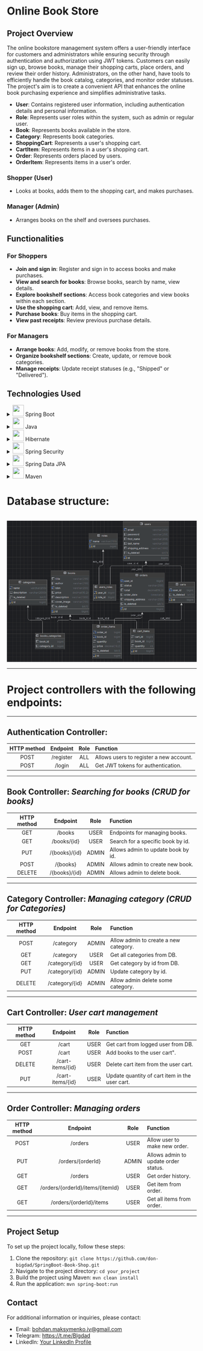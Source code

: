 # Online Book Store

## Project Overview

The online bookstore management system offers a user-friendly interface for customers and administrators while ensuring security through authentication and authorization using JWT tokens. Customers can easily sign up, browse books, manage their shopping carts, place orders, and review their order history. Administrators, on the other hand, have tools to efficiently handle the book catalog, categories, and monitor order statuses. The project's aim is to create a convenient API that enhances the online book purchasing experience and simplifies administrative tasks.

- **User**: Contains registered user information, including authentication details and personal information.
- **Role**: Represents user roles within the system, such as admin or regular user.
- **Book**: Represents books available in the store.
- **Category**: Represents book categories.
- **ShoppingCart**: Represents a user's shopping cart.
- **CartItem**: Represents items in a user's shopping cart.
- **Order**: Represents orders placed by users.
- **OrderItem**: Represents items in a user's order.

### Shopper (User)
- Looks at books, adds them to the shopping cart, and makes purchases.

### Manager (Admin)
- Arranges books on the shelf and oversees purchases.

## Functionalities

### For Shoppers
- **Join and sign in**: Register and sign in to access books and make purchases.
- **View and search for books**: Browse books, search by name, view details.
- **Explore bookshelf sections**: Access book categories and view books within each section.
- **Use the shopping cart**: Add, view, and remove items.
- **Purchase books**: Buy items in the shopping cart.
- **View past receipts**: Review previous purchase details.

### For Managers
- **Arrange books**: Add, modify, or remove books from the store.
- **Organize bookshelf sections**: Create, update, or remove book categories.
- **Manage receipts**: Update receipt statuses (e.g., "Shipped" or "Delivered").

## Technologies Used
<details>
  <summary><img src="https://trellat.es/wp-content/uploads/spring-boot-logo-300x300.png" height="30" width="30"/> Spring Boot</summary>

`In this project, I used Spring Boot as the main framework for building the application.`
</details>

<details>
  <summary><img src="https://th.bing.com/th/id/R.de96e7f7a17f2057614a627531a45ef4?rik=6M2yfVh4aSx5wA&pid=ImgRaw&r=0" height="30" width="30"/> Java</summary>

`In my project, I choose Java as the main programming language.`
</details>

<details>
  <summary><img src="https://www.vectorlogo.zone/logos/hibernate/hibernate-ar21.png" height="30" width="30"/> Hibernate</summary>

`I utilized Hibernate as the ORM (Object-Relational Mapping) framework.`
</details>

<details>
  <summary><img src="https://encrypted-tbn0.gstatic.com/images?q=tbn:ANd9GcQwsq-7f5BWyog4cdeT1sQaYLVzhJ0o37Up8TjHvVU08WUgfyyMMRMHTVwJ5XReSjyhZa0&usqp=CAU" height="30" width="30"/> Spring Security</summary>

`I implemented with Spring Security to manage authentication and authorization.`
</details>

<details>
  <summary><img src="https://velog.velcdn.com/images/knavoid/post/a7f881b0-6a0c-4866-8b12-fffe9b3f37e0/image.png" height="30" width="30"/> Spring Data JPA</summary>

`In this project, I used Spring Data JPA for simplified data access and manipulation.`
</details>

<details>
  <summary><img src="https://th.bing.com/th/id/OIP.RJMiOW4RJ3d1o01vXnqEPAHaFj?rs=1&pid=ImgDetMain" height="30" width="30"/> Maven</summary>

`I relied on Maven for project management and build automation.`
</details>

# Database structure:
\
![scheme](structure/db_schema.png)

---

# Project controllers with the following endpoints:


---

## **Authentication Controller:**

| **HTTP method** | **Endpoint**  | **Role** | **Function** |
|:----------------:|:--------------:|:--------:|:-------------|
| POST | /register | ALL | Allows users to register a new account. |
| POST | /login | ALL | Get JWT tokens for authentication. |

---

## **Book Controller:** _Searching for books (CRUD for books)_

| **HTTP method** | **Endpoint**  | **Role** | **Function**                       |
|:---------------:|:-------------:|:--------:|:-----------------------------------|
|       GET       |    /books     |   USER   | Endpoints for managing books.      |
|       GET       |  /books/{id}  |   USER   | Search for a specific book by id.  |
|       PUT       | /{books}/{id} |  ADMIN   | Allows admin to update book by id. |
|      POST       |   /{books}    |  ADMIN   | Allows admin to create new book.   |
|     DELETE      | /{books}/{id} |  ADMIN   | Allows admin to delete book.       |

---

## **Category Controller:** _Managing category (CRUD for Categories)_

| **HTTP method** |   **Endpoint**    | **Role** | **Function**                          |
|:--------------:|:-----------------:|:--------:|:--------------------------------------|
|      POST      |     /category     |  ADMIN   | Allow admin to create a new category. |
|       GET      |     /category     |   USER   | Get all categories from DB.           |
|       GET      |  /category/{id}   |   USER   | Get category by id from DB.           |
|       PUT      |  /category/{id}   |  ADMIN   | Update category by id.                |
|    DELETE      |  /category/{id}   |  ADMIN   | Allow admin delete some category.     |

---

## **Cart Controller:** _User cart management_

| **HTTP method** |    **Endpoint**     | **Role** | **Function**                                   |
|:---------------:|:-------------------:|:--------:|:-----------------------------------------------|
|       GET       |        /cart        |   USER   | Get cart from logged user from DB.             |
|      POST       |        /cart        |   USER   | Add books to the user cart".                   |
|     DELETE      |  /cart-items/{id}   |   USER   | Delete cart item from the user cart.           |
|       PUT       |  /cart-items/{id}   |   USER   | Update quantity of cart item in the user cart. |

---

## **Order Controller:** _Managing orders_

| **HTTP method** |           **Endpoint**           | **Role** | **Function**                         |
|:--------------:|:--------------------------------:|:--------:|:-------------------------------------|
|      POST      |             /orders              |   USER   | Allow user to make new order.        |
|       PUT      |        /orders/{orderId}         |  ADMIN   | Allows admin to update order status. |
|       GET      |             /orders              |   USER   | Get order history.                   |
|       GET      | /orders/{orderId}/items/{itemId} |   USER   | Get item from order.                 |
|       GET      |     /orders/{orderId}/items      |   USER   | Get all items from order.            |

---

## Project Setup

To set up the project locally, follow these steps:
1. Clone the repository: `git clone https://github.com/don-bigdad/SpringBoot-Book-Shop.git`
2. Navigate to the project directory: `cd your_project`
3. Build the project using Maven: `mvn clean install`
4. Run the application: `mvn spring-boot:run`
## Contact

For additional information or inquiries, please contact:
- Email: bohdan.maksymenko.jv@gmail.com
- Telegram: https://t.me/Blgdad
- LinkedIn: [Your LinkedIn Profile](https://www.linkedin.com/in/your_profile)

